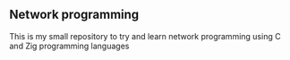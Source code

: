 ## Network programming
This is my small repository to try and learn network programming using C and Zig programming languages
